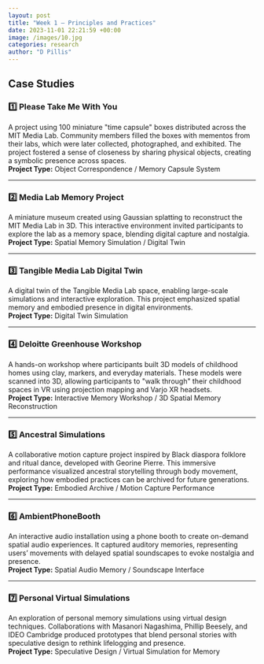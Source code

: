```yaml
---
layout: post
title: "Week 1 – Principles and Practices"
date: 2023-11-01 22:21:59 +00:00
image: /images/10.jpg
categories: research
author: "D Pillis"
---
```


## Case Studies

### 1️⃣ Please Take Me With You  
A project using 100 miniature "time capsule" boxes distributed across the MIT Media Lab. Community members filled the boxes with mementos from their labs, which were later collected, photographed, and exhibited. The project fostered a sense of closeness by sharing physical objects, creating a symbolic presence across spaces.  
**Project Type:** Object Correspondence / Memory Capsule System

---

### 2️⃣ Media Lab Memory Project  
A miniature museum created using Gaussian splatting to reconstruct the MIT Media Lab in 3D. This interactive environment invited participants to explore the lab as a memory space, blending digital capture and nostalgia.  
**Project Type:** Spatial Memory Simulation / Digital Twin

---

### 3️⃣ Tangible Media Lab Digital Twin  
A digital twin of the Tangible Media Lab space, enabling large-scale simulations and interactive exploration. This project emphasized spatial memory and embodied presence in digital environments.  
**Project Type:** Digital Twin Simulation

---

### 4️⃣ Deloitte Greenhouse Workshop  
A hands-on workshop where participants built 3D models of childhood homes using clay, markers, and everyday materials. These models were scanned into 3D, allowing participants to "walk through" their childhood spaces in VR using projection mapping and Varjo XR headsets.  
**Project Type:** Interactive Memory Workshop / 3D Spatial Memory Reconstruction

---

### 5️⃣ Ancestral Simulations  
A collaborative motion capture project inspired by Black diaspora folklore and ritual dance, developed with Georine Pierre. This immersive performance visualized ancestral storytelling through body movement, exploring how embodied practices can be archived for future generations.  
**Project Type:** Embodied Archive / Motion Capture Performance

---

### 6️⃣ AmbientPhoneBooth  
An interactive audio installation using a phone booth to create on-demand spatial audio experiences. It captured auditory memories, representing users’ movements with delayed spatial soundscapes to evoke nostalgia and presence.  
**Project Type:** Spatial Audio Memory / Soundscape Interface

---

### 7️⃣ Personal Virtual Simulations  
An exploration of personal memory simulations using virtual design techniques. Collaborations with Masanori Nagashima, Phillip Beesely, and IDEO Cambridge produced prototypes that blend personal stories with speculative design to rethink lifelogging and presence.  
**Project Type:** Speculative Design / Virtual Simulation for Memory
